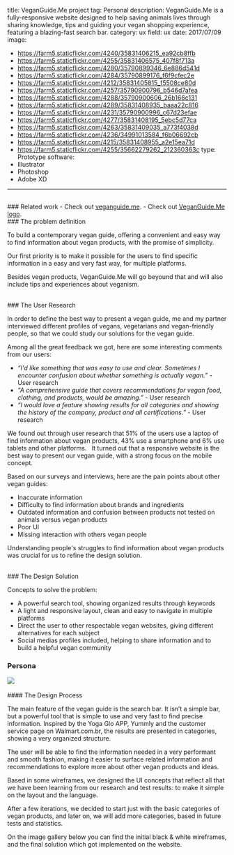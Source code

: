 title: VeganGuide.Me project
tag: Personal
description: VeganGuide.Me is a fully-responsive website designed to help saving animals lives through sharing knowledge, tips and guiding your vegan shopping experience, featuring a blazing-fast search bar.
category: ux
field: ux
date: 2017/07/09
image: 
- https://farm5.staticflickr.com/4240/35831406215_ea92cb8ffb
- https://farm5.staticflickr.com/4255/35831406575_407f8f713a
- https://farm5.staticflickr.com/4280/35790899346_6e886d541d
- https://farm5.staticflickr.com/4284/35790899176_f6f9cfec2e
- https://farm5.staticflickr.com/4212/35831405815_f5508ce80d
- https://farm5.staticflickr.com/4257/35790900796_b546d7afea
- https://farm5.staticflickr.com/4288/35790900606_26b166c131
- https://farm5.staticflickr.com/4289/35831408935_baaa22c816
- https://farm5.staticflickr.com/4231/35790900996_c67d23efae
- https://farm5.staticflickr.com/4277/35831408195_5ebc5d77ca
- https://farm5.staticflickr.com/4263/35831409035_a773f4038d
- https://farm5.staticflickr.com/4236/34991013584_f6b06692cb
- https://farm5.staticflickr.com/4215/35831408955_a2e15ea71d
- https://farm5.staticflickr.com/4255/35662279262_212360363c
type: Prototype
software:
- Illustrator
- Photoshop
- Adobe XD
---
<br/>
### Related work
- Check out <a href="http://veganguide.me" target="_blank">veganguide.me</a>.
- Check out <a href="/logos/personal-vegan-guide-me-logo/">VeganGuide.Me logo</a>.

<br/>
### The problem definition 

To build a contemporary vegan guide, offering a convenient and easy way to find information about vegan products, with the promise of simplicity. 

Our first priority is to make it possible for the users to find specific information in a easy and very fast way, for multiple platforms.  

Besides vegan products, VeganGuide.Me will go beyound that and will also include tips and experiences about veganism. 

<br/>
### The User Research

In order to define the best way to present a vegan guide, me and my partner interviewed different profiles of vegans,  vegetarians and vegan-friendly people, so that we could study our solutions for the vegan guide.

Among all the great feedback we got, here are some interesting comments from our users:

- *“I'd like something that was easy to use and clear. Sometimes I encounter confusion about whether something is actually vegan.”* - User research 
- *"A comprehensive guide that covers recommendations for vegan food, clothing, and products, would be amazing.”* - User research
- *“I would love a feature showing results for all categories and showing the history of the company, product and all certifications.”* - User research

We found out through user research that 51% of the users use a laptop of find information about vegan products, 43% use a smartphone and 6% use tablets and other platforms.
  
It turned out that a responsive website is the best way to present our vegan guide, with a strong focus on the mobile concept.  

Based on our surveys and interviews, here are the pain points about other vegan guides:

- Inaccurate information
- Difficulty to find information about brands and ingredients
- Outdated information and confusion between products not tested on animals versus vegan products
- Poor UI 
- Missing interaction with others vegan people

Understanding people's struggles to find information about vegan products was crucial for us to refine the design solution.

<br/>
### The Design Solution

Concepts to solve the problem: 

- A powerful search tool, showing organized results through keywords
- A light and responsive layout, clean and easy to navigate in multiple platforms
- Direct the user to other respectable vegan websites, giving different alternatives for each subject
- Social medias profiles included, helping to share information and to build a helpful vegan community

<div class="hide-for-small-only">
    <h3>Persona</h3>
    <img src="https://farm5.staticflickr.com/4218/35662538192_c141e98c06_h.jpg" />
</div>

<br/>
#### The Design Process

The main feature of the vegan guide is the search bar. It isn’t a simple bar, but a powerful tool that is simple to use and very fast to find precise information. Inspired by the Yoga Glo APP, Yummly and the customer service page on Walmart.com.br, the results are presented in categories, showing a very organized structure. 

The user will be able to find the information needed in a very performant and smooth fashion, making it easier to surface related information and recommendations to explore more about other vegan products and ideas.  

Based in some wireframes, we designed the UI concepts that reflect all that we have been learning from our research and test results: to make it simple on the layout and the language.  

After a few iterations, we decided to start just with the basic categories of vegan products, and later on, we will add more categories, based in future tests and statistics.  

On the image gallery below you can find the initial black & white wireframes, and the final solution which got implemented on the website.
